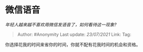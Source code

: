 # 微信语音
*年轻人越来越不喜欢用微信发语音了，如何看待这一现象?*

> Author: #Anonymity
> Last update: *23/07/2021* 
> Link:
> Tag: 

你选择花我的时间来省你的时间，你就不配有花我时间的机会和资格。

